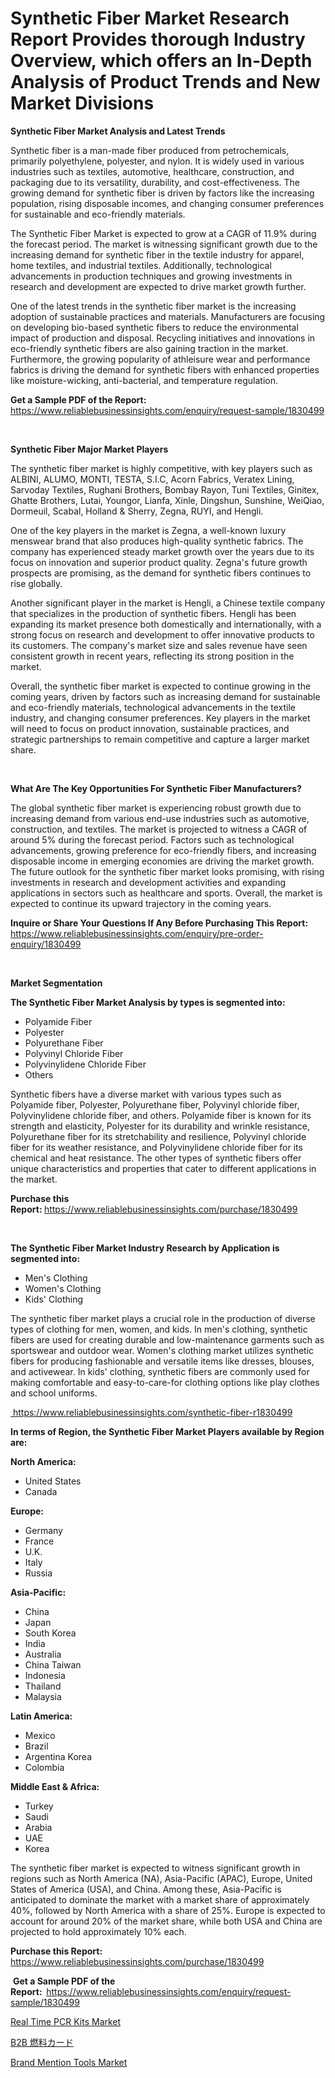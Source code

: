 <p><h1>Synthetic Fiber Market Research Report Provides thorough Industry Overview, which offers an In-Depth Analysis of Product Trends and New Market Divisions</h1></p><p><strong>Synthetic Fiber Market Analysis and Latest Trends</strong></p>
<p><p>Synthetic fiber is a man-made fiber produced from petrochemicals, primarily polyethylene, polyester, and nylon. It is widely used in various industries such as textiles, automotive, healthcare, construction, and packaging due to its versatility, durability, and cost-effectiveness. The growing demand for synthetic fiber is driven by factors like the increasing population, rising disposable incomes, and changing consumer preferences for sustainable and eco-friendly materials.</p><p>The Synthetic Fiber Market is expected to grow at a CAGR of 11.9% during the forecast period. The market is witnessing significant growth due to the increasing demand for synthetic fiber in the textile industry for apparel, home textiles, and industrial textiles. Additionally, technological advancements in production techniques and growing investments in research and development are expected to drive market growth further.</p><p>One of the latest trends in the synthetic fiber market is the increasing adoption of sustainable practices and materials. Manufacturers are focusing on developing bio-based synthetic fibers to reduce the environmental impact of production and disposal. Recycling initiatives and innovations in eco-friendly synthetic fibers are also gaining traction in the market. Furthermore, the growing popularity of athleisure wear and performance fabrics is driving the demand for synthetic fibers with enhanced properties like moisture-wicking, anti-bacterial, and temperature regulation.</p></p>
<p><strong>Get a Sample PDF of the Report:&nbsp;</strong> <a href="https://www.reliablebusinessinsights.com/enquiry/request-sample/1830499">https://www.reliablebusinessinsights.com/enquiry/request-sample/1830499</a></p>
<p>&nbsp;</p>
<p><strong>Synthetic Fiber Major Market Players</strong></p>
<p><p>The synthetic fiber market is highly competitive, with key players such as ALBINI, ALUMO, MONTI, TESTA, S.I.C, Acorn Fabrics, Veratex Lining, Sarvoday Textiles, Rughani Brothers, Bombay Rayon, Tuni Textiles, Ginitex, Ghatte Brothers, Lutai, Youngor, Lianfa, Xinle, Dingshun, Sunshine, WeiQiao, Dormeuil, Scabal, Holland & Sherry, Zegna, RUYI, and Hengli.</p><p>One of the key players in the market is Zegna, a well-known luxury menswear brand that also produces high-quality synthetic fabrics. The company has experienced steady market growth over the years due to its focus on innovation and superior product quality. Zegna's future growth prospects are promising, as the demand for synthetic fibers continues to rise globally.</p><p>Another significant player in the market is Hengli, a Chinese textile company that specializes in the production of synthetic fibers. Hengli has been expanding its market presence both domestically and internationally, with a strong focus on research and development to offer innovative products to its customers. The company's market size and sales revenue have seen consistent growth in recent years, reflecting its strong position in the market.</p><p>Overall, the synthetic fiber market is expected to continue growing in the coming years, driven by factors such as increasing demand for sustainable and eco-friendly materials, technological advancements in the textile industry, and changing consumer preferences. Key players in the market will need to focus on product innovation, sustainable practices, and strategic partnerships to remain competitive and capture a larger market share.</p></p>
<p>&nbsp;</p>
<p><strong>What Are The Key Opportunities For Synthetic Fiber Manufacturers?</strong></p>
<p><p>The global synthetic fiber market is experiencing robust growth due to increasing demand from various end-use industries such as automotive, construction, and textiles. The market is projected to witness a CAGR of around 5% during the forecast period. Factors such as technological advancements, growing preference for eco-friendly fibers, and increasing disposable income in emerging economies are driving the market growth. The future outlook for the synthetic fiber market looks promising, with rising investments in research and development activities and expanding applications in sectors such as healthcare and sports. Overall, the market is expected to continue its upward trajectory in the coming years.</p></p>
<p><strong>Inquire or Share Your Questions If Any Before Purchasing This Report:</strong> <a href="https://www.reliablebusinessinsights.com/enquiry/pre-order-enquiry/1830499">https://www.reliablebusinessinsights.com/enquiry/pre-order-enquiry/1830499</a></p>
<p>&nbsp;</p>
<p><strong>Market Segmentation</strong></p>
<p><strong>The Synthetic Fiber Market Analysis by types is segmented into:</strong></p>
<p><ul><li>Polyamide Fiber</li><li>Polyester</li><li>Polyurethane Fiber</li><li>Polyvinyl Chloride Fiber</li><li>Polyvinylidene Chloride Fiber</li><li>Others</li></ul></p>
<p><p>Synthetic fibers have a diverse market with various types such as Polyamide fiber, Polyester, Polyurethane fiber, Polyvinyl chloride fiber, Polyvinylidene chloride fiber, and others. Polyamide fiber is known for its strength and elasticity, Polyester for its durability and wrinkle resistance, Polyurethane fiber for its stretchability and resilience, Polyvinyl chloride fiber for its weather resistance, and Polyvinylidene chloride fiber for its chemical and heat resistance. The other types of synthetic fibers offer unique characteristics and properties that cater to different applications in the market.</p></p>
<p><strong>Purchase this Report:&nbsp;</strong><a href="https://www.reliablebusinessinsights.com/purchase/1830499">https://www.reliablebusinessinsights.com/purchase/1830499</a></p>
<p>&nbsp;</p>
<p><strong>The Synthetic Fiber Market Industry Research by Application is segmented into:</strong></p>
<p><ul><li>Men's Clothing</li><li>Women's Clothing</li><li>Kids' Clothing</li></ul></p>
<p><p>The synthetic fiber market plays a crucial role in the production of diverse types of clothing for men, women, and kids. In men's clothing, synthetic fibers are used for creating durable and low-maintenance garments such as sportswear and outdoor wear. Women's clothing market utilizes synthetic fibers for producing fashionable and versatile items like dresses, blouses, and activewear. In kids' clothing, synthetic fibers are commonly used for making comfortable and easy-to-care-for clothing options like play clothes and school uniforms.</p></p>
<p><a href="https://www.reliablebusinessinsights.com/synthetic-fiber-r1830499">&nbsp;https://www.reliablebusinessinsights.com/synthetic-fiber-r1830499</a></p>
<p><strong>In terms of Region, the Synthetic Fiber Market Players available by Region are:</strong></p>
<p>
    <p> <strong> North America: </strong>
        <ul>
            <li>United States</li>
            <li>Canada</li>
        </ul>
        </p> 
    <p> <strong> Europe: </strong>
        <ul>
            <li>Germany</li>
            <li>France</li>
            <li>U.K.</li>
            <li>Italy</li>
            <li>Russia</li>
        </ul>
        </p> 
    <p> <strong> Asia-Pacific: </strong>
        <ul>
            <li>China</li>
            <li>Japan</li>
            <li>South Korea</li>
            <li>India</li>
            <li>Australia</li>
            <li>China Taiwan</li>
            <li>Indonesia</li>
            <li>Thailand</li>
            <li>Malaysia</li>
        </ul>
        </p> 
    <p> <strong> Latin America: </strong>
        <ul>
            <li>Mexico</li>
            <li>Brazil</li>
            <li>Argentina Korea</li>
            <li>Colombia</li>
        </ul>
        </p> 
    <p> <strong> Middle East & Africa: </strong>
        <ul>
            <li>Turkey</li>
            <li>Saudi</li>
            <li>Arabia</li>
            <li>UAE</li>
            <li>Korea</li>
        </ul>
    </p>
    </p>
<p><p>The synthetic fiber market is expected to witness significant growth in regions such as North America (NA), Asia-Pacific (APAC), Europe, United States of America (USA), and China. Among these, Asia-Pacific is anticipated to dominate the market with a market share of approximately 40%, followed by North America with a share of 25%. Europe is expected to account for around 20% of the market share, while both USA and China are projected to hold approximately 10% each.</p></p>
<p><strong>Purchase this Report: </strong><a href="https://www.reliablebusinessinsights.com/purchase/1830499">https://www.reliablebusinessinsights.com/purchase/1830499</a></p>
<p>&nbsp;<strong>Get a Sample PDF of the Report:&nbsp;&nbsp;</strong><a href="https://www.reliablebusinessinsights.com/enquiry/request-sample/1830499">https://www.reliablebusinessinsights.com/enquiry/request-sample/1830499</a></p>
<p><strong></strong></p>
<p><p><a href="https://view.publitas.com/reportprime-1/emerging-trends-in-real-time-pcr-kits-market-global-outlook-and-future-prospects-from-2024-2031/">Real Time PCR Kits Market</a></p><p><a href="https://github.com/ddwcuskozol07187/Market-Research-Report-List-3/blob/main/248306190533.md">B2B 燃料カード</a></p><p><a href="https://github.com/ctanaka235/Market-Research-Report-List-1/blob/main/brand-mention-tools-market.md">Brand Mention Tools Market</a></p></p>